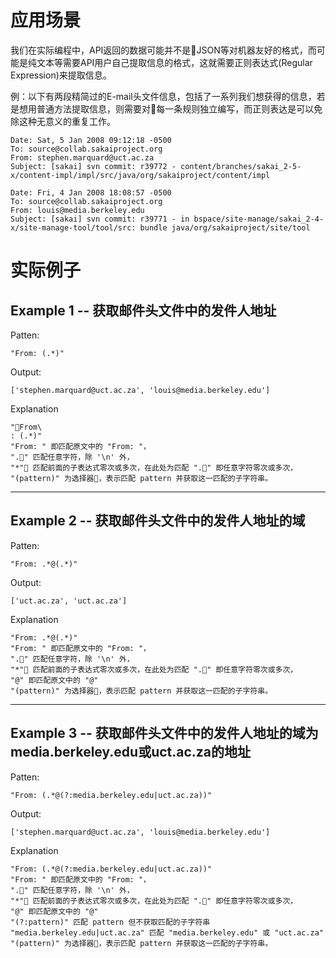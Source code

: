 # 应用场景

我们在实际编程中，API返回的数据可能并不是JSON等对机器友好的格式，而可能是纯文本等需要API用户自己提取信息的格式，这就需要正则表达式(Regular Expression)来提取信息。

例：以下有两段精简过的E-mail头文件信息，包括了一系列我们想获得的信息，若是想用普通方法提取信息，则需要对每一条规则独立编写，而正则表达是可以免除这种无意义的重复工作。

    Date: Sat, 5 Jan 2008 09:12:18 -0500
    To: source@collab.sakaiproject.org
    From: stephen.marquard@uct.ac.za
    Subject: [sakai] svn commit: r39772 - content/branches/sakai_2-5-x/content-impl/impl/src/java/org/sakaiproject/content/impl

    Date: Fri, 4 Jan 2008 18:08:57 -0500
    To: source@collab.sakaiproject.org
    From: louis@media.berkeley.edu
    Subject: [sakai] svn commit: r39771 - in bspace/site-manage/sakai_2-4-x/site-manage-tool/tool/src: bundle java/org/sakaiproject/site/tool

# 实际例子

## Example 1 -- 获取邮件头文件中的发件人地址
Patten:

    "From: (.*)"

Output:

    ['stephen.marquard@uct.ac.za', 'louis@media.berkeley.edu']

Explanation

    "From\
    : (.*)"
    "From: " 即匹配原文中的 "From: "，
    "." 匹配任意字符，除 '\n' 外，
    "*" 匹配前面的子表达式零次或多次，在此处为匹配 "." 即任意字符零次或多次，
    "(pattern)" 为选择器，表示匹配 pattern 并获取这一匹配的子字符串。
-----------------------------

## Example 2 -- 获取邮件头文件中的发件人地址的域
Patten:

    "From: .*@(.*)"

Output:

    ['uct.ac.za', 'uct.ac.za']

Explanation

    "From: .*@(.*)"
    "From: " 即匹配原文中的 "From: "，
    "." 匹配任意字符，除 '\n' 外，
    "*" 匹配前面的子表达式零次或多次，在此处为匹配 "." 即任意字符零次或多次，
    "@" 即匹配原文中的 "@"
    "(pattern)" 为选择器，表示匹配 pattern 并获取这一匹配的子字符串。
-----------------------------

## Example 3 -- 获取邮件头文件中的发件人地址的域为media.berkeley.edu或uct.ac.za的地址

Patten:

    "From: (.*@(?:media.berkeley.edu|uct.ac.za))"

Output:

    ['stephen.marquard@uct.ac.za', 'louis@media.berkeley.edu']

Explanation

    "From: (.*@(?:media.berkeley.edu|uct.ac.za))"
    "From: " 即匹配原文中的 "From: "，
    "." 匹配任意字符，除 '\n' 外，
    "*" 匹配前面的子表达式零次或多次，在此处为匹配 "." 即任意字符零次或多次，
    "@" 即匹配原文中的 "@"
    "(?:pattern)" 匹配 pattern 但不获取匹配的子字符串
    "media.berkeley.edu|uct.ac.za" 匹配 "media.berkeley.edu" 或 "uct.ac.za"
    "(pattern)" 为选择器，表示匹配 pattern 并获取这一匹配的子字符串。